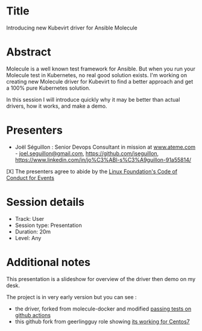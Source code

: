# Title

Introducing new Kubevirt driver for Ansible Molecule 

# Abstract

Molecule is a well known test framework for Ansible. But when you run your Molecule test in Kubernetes, no real good solution exists. I'm working on creating new Molecule driver for Kubevirt to find a better approach and get a 100% pure Kubernetes solution. 

In this session I will introduce quickly why it may be better than actual drivers, how it works, and make a demo.

# Presenters

- Joël Séguillon : Senior Devops Consultant in mission at www.ateme.com - joel.seguillon@gmail.com, https://github.com/jseguillon, https://www.linkedin.com/in/jo%C3%ABl-s%C3%A9guillon-91a55814/

[X] The presenters agree to abide by the
    [Linux Foundation's Code of Conduct for Events](https://events.linuxfoundation.org/about/code-of-conduct/)

# Session details

- Track: User
- Session type: Presentation
- Duration: 20m
- Level: Any

# Additional notes

This presentation is a slideshow for overview of the driver then demo on my desk.

The project is in very early version but you can see :
- the driver, forked from molecule-docker and modified [passing tests on github actions](https://github.com/jseguillon/molecule-kubevirt/actions/runs/502172219)
- this github fork from geerlingguy role showing [its working for Centos7](https://github.com/jseguillon/ansible-role-nginx/actions/runs/502378610)
